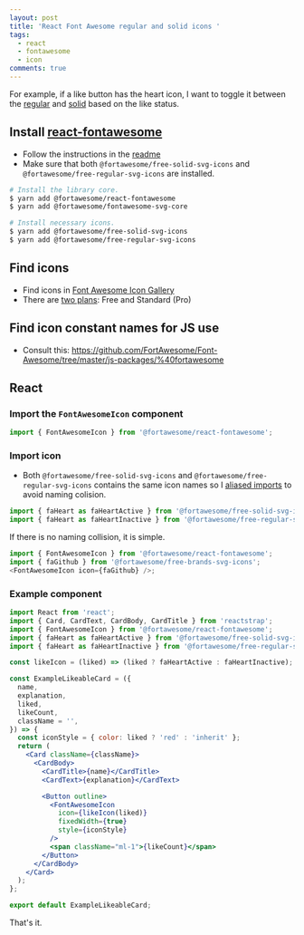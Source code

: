 ```yaml
---
layout: post
title: 'React Font Awesome regular and solid icons '
tags:
  - react
  - fontawesome
  - icon
comments: true
---
```


For example, if a like button has the heart icon, I want to toggle it between the [regular](https://fontawesome.com/icons/heart?style=regular) and [solid](https://fontawesome.com/icons/heart?style=solid) based on the like status.

## Install [react-fontawesome](https://github.com/FortAwesome/react-fontawesome)

- Follow the instructions in the [readme](https://github.com/FortAwesome/react-fontawesome#installation)
- Make sure that both `@fortawesome/free-solid-svg-icons` and `@fortawesome/free-regular-svg-icons` are installed.

```sh
# Install the library core.
$ yarn add @fortawesome/react-fontawesome
$ yarn add @fortawesome/fontawesome-svg-core
```

```sh
# Install necessary icons.
$ yarn add @fortawesome/free-solid-svg-icons
$ yarn add @fortawesome/free-regular-svg-icons
```

## Find icons

- Find icons in [Font Awesome Icon Gallery](https://fontawesome.com/icons?d=gallery)
- There are [two plans](https://fontawesome.com/plans): Free and Standard (Pro)

## Find icon constant names for JS use

- Consult this: https://github.com/FortAwesome/Font-Awesome/tree/master/js-packages/%40fortawesome

## React

### Import the `FontAwesomeIcon` component

```js
import { FontAwesomeIcon } from '@fortawesome/react-fontawesome';
```

### Import icon

- Both `@fortawesome/free-solid-svg-icons` and `@fortawesome/free-regular-svg-icons` contains the same icon names so I [aliased imports](https://developer.mozilla.org/en-US/docs/Web/JavaScript/Reference/Statements/import) to avoid naming colision.

```js
import { faHeart as faHeartActive } from '@fortawesome/free-solid-svg-icons';
import { faHeart as faHeartInactive } from '@fortawesome/free-regular-svg-icons';
```

If there is no naming collision, it is simple.

```js
import { FontAwesomeIcon } from '@fortawesome/react-fontawesome';
import { faGithub } from '@fortawesome/free-brands-svg-icons';
<FontAwesomeIcon icon={faGithub} />;
```

### Example component

```jsx
import React from 'react';
import { Card, CardText, CardBody, CardTitle } from 'reactstrap';
import { FontAwesomeIcon } from '@fortawesome/react-fontawesome';
import { faHeart as faHeartActive } from '@fortawesome/free-solid-svg-icons';
import { faHeart as faHeartInactive } from '@fortawesome/free-regular-svg-icons';

const likeIcon = (liked) => (liked ? faHeartActive : faHeartInactive);

const ExampleLikeableCard = ({
  name,
  explanation,
  liked,
  likeCount,
  className = '',
}) => {
  const iconStyle = { color: liked ? 'red' : 'inherit' };
  return (
    <Card className={className}>
      <CardBody>
        <CardTitle>{name}</CardTitle>
        <CardText>{explanation}</CardText>

        <Button outline>
          <FontAwesomeIcon
            icon={likeIcon(liked)}
            fixedWidth={true}
            style={iconStyle}
          />
          <span className="ml-1">{likeCount}</span>
        </Button>
      </CardBody>
    </Card>
  );
};

export default ExampleLikeableCard;
```

That's it.

